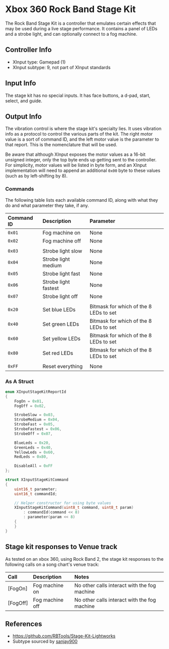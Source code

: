 # Xbox 360 Rock Band Stage Kit

The Rock Band Stage Kit is a controller that emulates certain effects that may be used during a live stage performance. It contains a panel of LEDs and a strobe light, and can optionally connect to a fog machine.

## Controller Info

- XInput type: Gamepad (1)
- XInput subtype: 9, not part of XInput standards

## Input Info

The stage kit has no special inputs. It has face buttons, a d-pad, start, select, and guide.

## Output Info

The vibration control is where the stage kit's specialty lies. It uses vibration info as a protocol to control the various parts of the kit. The right motor value is a sort of command ID, and the left motor value is the parameter to that report. This is the nomenclature that will be used.

Be aware that although XInput exposes the motor values as a 16-bit unsigned integer, only the top byte ends up getting sent to the controller. For simplicity, motor values will be listed in byte form, and an XInput implementation will need to append an additional `0x00` byte to these values (such as by left-shifting by 8).

### Commands

The following table lists each available command ID, along with what they do and what parameter they take, if any.

| Command ID | Description          | Parameter
| :--------- | :----------          | :--------
| `0x01`     | Fog machine on       | None
| `0x02`     | Fog machine off      | None
|            |                      |
| `0x03`     | Strobe light slow    | None
| `0x04`     | Strobe light medium  | None
| `0x05`     | Strobe light fast    | None
| `0x06`     | Strobe light fastest | None
| `0x07`     | Strobe light off     | None
|            |                      |
| `0x20`     | Set blue LEDs        | Bitmask for which of the 8 LEDs to set
| `0x40`     | Set green LEDs       | Bitmask for which of the 8 LEDs to set
| `0x60`     | Set yellow LEDs      | Bitmask for which of the 8 LEDs to set
| `0x80`     | Set red LEDs         | Bitmask for which of the 8 LEDs to set
|            |                      |
| `0xFF`     | Reset everything     | None

### As A Struct

```cpp
enum XInputStageKitReportId
{
    FogOn = 0x01,
    FogOff = 0x02,

    StrobeSlow = 0x03,
    StrobeMedium = 0x04,
    StrobeFast = 0x05,
    StrobeFastest = 0x06,
    StrobeOff = 0x07,

    BlueLeds = 0x20,
    GreenLeds = 0x40,
    YellowLeds = 0x60,
    RedLeds = 0x80,

    DisableAll = 0xFF
};

struct XInputStageKitCommand
{
    uint16_t parameter;
    uint16_t commandId;

    // Helper constructor for using byte values
    XInputStageKitCommand(uint8_t command, uint8_t param)
        : commandId(command << 8)
        : parameter(param << 8)
    {
    }
}
```
## Stage kit responses to Venue track

As tested on an xbox 360, using Rock Band 2, the stage kit responses to the following calls on a song chart's venue track:

| Call       | Description          | Notes
| :--------- | :----------          | :--------
| [FogOn]    | Fog machine on       | No other calls interact with the fog machine
| [FogOff]   | Fog machine off      | No other calls interact with the fog machine

## References

- https://github.com/RBTools/Stage-Kit-Lightworks
- Subtype sourced by [sanjay900](https://github.com/sanjay900)
